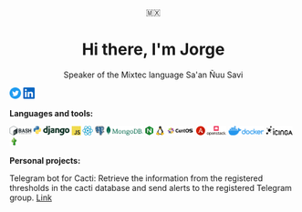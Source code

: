 <p align="center">🇲🇽</p>
<h1 align="center">Hi there, I'm Jorge</h1>
<p align="center">Speaker of the Mixtec language Sa'an Ñuu Savi</p>

<a href="https://twitter.com/jorgr__"><img src="./assets/twitter-icons-circle-blue.png" width="20" alt="twitter-logo"></a>
<a href="https://www.linkedin.com/in/jorggr"><img src="./assets/Iinkedin.png" width="20" alt="twitter-logo"></a>

**Languages and tools:**

<img src="./assets/bash.png" height="16" alt="bash"> <img src="./assets/python.png" height="16" alt="python"> <img src="./assets/django.svg" height="16" alt="django"> <img src="./assets/js.png" height="16" alt="javascript"> <img src="./assets/react.png" height="16" alt="reactjs"> <img src="./assets/psql.png" height="16" alt="postgresql"> <img src="./assets/mongodb.png" height="16" alt="mongodb"> <img src="./assets/nginx.webp" height="16" alt="nginx"> <img src="./assets/linux.png" height="16" alt="linux"> <img src="./assets/centos.svg" height="16" alt="centos"> <img src="./assets/ansible.png" height="16" alt="ansible"> <img src="./assets/openstack.png" height="16" alt="openstack"> <img src="./assets/docker.png" height="16" alt="docker"> <img src="./assets/icinga.png" height="16" alt="icinga"> <img src="./assets/cacti.png" height="16" alt="cacti">

**Personal projects:**

Telegram bot for Cacti: Retrieve the information from the registered thresholds in the cacti database and send alerts to the registered Telegram group.
[Link](https://github.com/jorggr/telegram-cacti)
